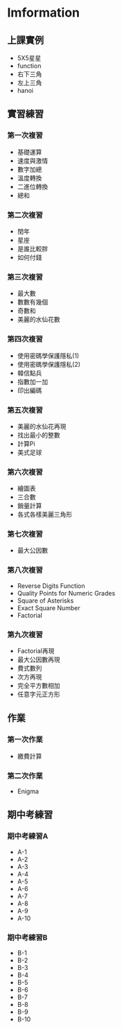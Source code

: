 # Imformation

上課實例
--------
<ul>
  <li>5X5星星</li>
  <li>function</li>
  <li>右下三角</li>
  <li>左上三角</li>
  <li>hanoi</li>
</ul>

實習練習
--------
<h3>第一次複習</h3>
<ul>
  <li>基礎運算</li>
  <li>速度與激情</li>
  <li>數字加總</li>
  <li>溫度轉換</li>
  <li>二進位轉換</li>
  <li>總和</li>
</ul>
<h3>第二次複習</h3>
<ul>
  <li>閏年</li>
  <li>星座</li>
  <li>是誰比較胖</li>
  <li>如何付錢</li>
</ul>
<h3>第三次複習</h3>
<ul>
  <li>最大數</li>
  <li>數數有幾個</li>
  <li>奇數和</li>
  <li>美麗的水仙花數</li>
</ul>
<h3>第四次複習</h3>
<ul>
  <li>使用密碼學保護隱私(1)</li>
  <li>使用密碼學保護隱私(2)</li>
  <li>韓信點兵</li>
  <li>指數加一加</li>
  <li>印出編碼</li>
</ul>
<h3>第五次複習</h3>
<ul>
  <li>美麗的水仙花再現</li>
  <li>找出最小的整數</li>
  <li>計算Pi</li>
  <li>美式足球</li>
</ul>
<h3>第六次複習</h3>
<ul>
  <li>繪圖表</li>
  <li>三合數</li>
  <li>銷量計算</li>
  <li>各式各樣美麗三角形</li>
</ul>
<h3>第七次複習</h3>
<ul>
  <li>最大公因數</li>
</ul>
<h3>第八次複習</h3>
<ul>
  <li>Reverse Digits Function</li>
  <li>Quality Points for Numeric Grades</li>
  <li>Square of Asterisks</li>
  <li>Exact Square Number</li>
  <li>Factorial</li>
</ul>
<h3>第九次複習</h3>
<ul>
  <li>Factorial再現</li>
  <li>最大公因數再現</li>
  <li>費式數列</li>
  <li>次方再現</li>
  <li>完全平方數相加</li>
  <li>任意字元正方形</li>
</ul>

作業
--------
<h3>第一次作業</h3>
<ul>
  <li>繳費計算</li>
</ul>
<h3>第二次作業</h3>
<ul>
  <li>Enigma</li>
</ul>

期中考練習
---------
<h3>期中考練習A</h3>
<ul>
  <li>A-1</li>
  <li>A-2</li>
  <li>A-3</li>
  <li>A-4</li>
  <li>A-5</li>
  <li>A-6</li>
  <li>A-7</li>
  <li>A-8</li>
  <li>A-9</li>
  <li>A-10</li>
</ul>

<h3>期中考練習B</h3>
<ul>
  <li>B-1</li>
  <li>B-2</li>
  <li>B-3</li>
  <li>B-4</li>
  <li>B-5</li>
  <li>B-6</li>
  <li>B-7</li>
  <li>B-8</li>
  <li>B-9</li>
  <li>B-10</li>
</ul>
